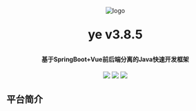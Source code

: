<p align="center">
	<img alt="logo" src="https://oscimg.oschina.net/oscnet/up-d3d0a9303e11d522a06cd263f3079027715.png">
</p>
<h1 align="center" style="margin: 30px 0 30px; font-weight: bold;">ye v3.8.5</h1>
<h4 align="center">基于SpringBoot+Vue前后端分离的Java快速开发框架</h4>
<p align="center">
	<a href="https://gitee.com/y_project/ye-Vue/stargazers"><img src="https://gitee.com/y_project/ye-Vue/badge/star.svg?theme=dark"></a>
	<a href="https://gitee.com/y_project/ye-Vue"><img src="https://img.shields.io/badge/ye-v3.8.5-brightgreen.svg"></a>
	<a href="https://gitee.com/y_project/ye-Vue/blob/master/LICENSE"><img src="https://img.shields.io/github/license/mashape/apistatus.svg"></a>
</p>

## 平台简介
